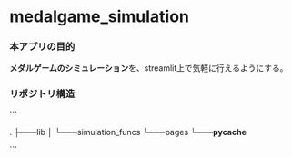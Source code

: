 # medalgame_simulation
### 本アプリの目的
**メダルゲームのシミュレーション**を、streamlit上で気軽に行えるようにする。

### リポジトリ構造

\```

.
├───lib
│   └───simulation_funcs
└───pages
    └───__pycache__
    
\```
